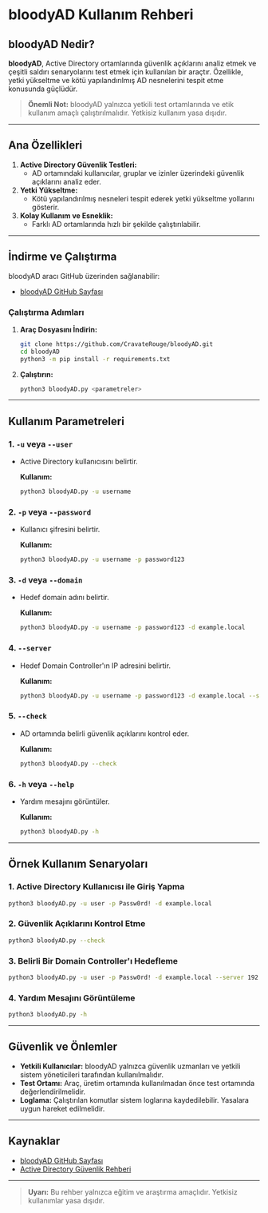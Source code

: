 # bloodyAD Kullanım Rehberi

## bloodyAD Nedir?

**bloodyAD**, Active Directory ortamlarında güvenlik açıklarını analiz etmek ve çeşitli saldırı senaryolarını test etmek için kullanılan bir araçtır. Özellikle, yetki yükseltme ve kötü yapılandırılmış AD nesnelerini tespit etme konusunda güçlüdür.

> **Önemli Not:** bloodyAD yalnızca yetkili test ortamlarında ve etik kullanım amaçlı çalıştırılmalıdır. Yetkisiz kullanım yasa dışıdır.

---

## Ana Özellikleri

1. **Active Directory Güvenlik Testleri:**
   - AD ortamındaki kullanıcılar, gruplar ve izinler üzerindeki güvenlik açıklarını analiz eder.
2. **Yetki Yükseltme:**
   - Kötü yapılandırılmış nesneleri tespit ederek yetki yükseltme yollarını gösterir.
3. **Kolay Kullanım ve Esneklik:**
   - Farklı AD ortamlarında hızlı bir şekilde çalıştırılabilir.

---

## İndirme ve Çalıştırma

bloodyAD aracı GitHub üzerinden sağlanabilir:

- [bloodyAD GitHub Sayfası](https://github.com/CravateRouge/bloodyAD)

### Çalıştırma Adımları

1. **Araç Dosyasını İndirin:**
   ```bash
   git clone https://github.com/CravateRouge/bloodyAD.git
   cd bloodyAD
   python3 -m pip install -r requirements.txt
   ```

2. **Çalıştırın:**
   ```bash
   python3 bloodyAD.py <parametreler>
   ```

---

## Kullanım Parametreleri

### 1. **`-u` veya `--user`**
- Active Directory kullanıcısını belirtir.

  **Kullanım:**
  ```bash
  python3 bloodyAD.py -u username
  ```

### 2. **`-p` veya `--password`**
- Kullanıcı şifresini belirtir.

  **Kullanım:**
  ```bash
  python3 bloodyAD.py -u username -p password123
  ```

### 3. **`-d` veya `--domain`**
- Hedef domain adını belirtir.

  **Kullanım:**
  ```bash
  python3 bloodyAD.py -u username -p password123 -d example.local
  ```

### 4. **`--server`**
- Hedef Domain Controller'ın IP adresini belirtir.

  **Kullanım:**
  ```bash
  python3 bloodyAD.py -u username -p password123 -d example.local --server 192.168.1.10
  ```

### 5. **`--check`**
- AD ortamında belirli güvenlik açıklarını kontrol eder.

  **Kullanım:**
  ```bash
  python3 bloodyAD.py --check
  ```

### 6. **`-h` veya `--help`**
- Yardım mesajını görüntüler.

  **Kullanım:**
  ```bash
  python3 bloodyAD.py -h
  ```

---

## Örnek Kullanım Senaryoları

### 1. Active Directory Kullanıcısı ile Giriş Yapma
```bash
python3 bloodyAD.py -u user -p Passw0rd! -d example.local
```

### 2. Güvenlik Açıklarını Kontrol Etme
```bash
python3 bloodyAD.py --check
```

### 3. Belirli Bir Domain Controller'ı Hedefleme
```bash
python3 bloodyAD.py -u user -p Passw0rd! -d example.local --server 192.168.1.10
```

### 4. Yardım Mesajını Görüntüleme
```bash
python3 bloodyAD.py -h
```

---

## Güvenlik ve Önlemler

- **Yetkili Kullanıcılar:** bloodyAD yalnızca güvenlik uzmanları ve yetkili sistem yöneticileri tarafından kullanılmalıdır.
- **Test Ortamı:** Araç, üretim ortamında kullanılmadan önce test ortamında değerlendirilmelidir.
- **Loglama:** Çalıştırılan komutlar sistem loglarına kaydedilebilir. Yasalara uygun hareket edilmelidir.

---

## Kaynaklar

- [bloodyAD GitHub Sayfası](https://github.com/CravateRouge/bloodyAD)
- [Active Directory Güvenlik Rehberi](https://learn.microsoft.com/en-us/windows-server/identity/active-directory-domain-services)

---

> **Uyarı:** Bu rehber yalnızca eğitim ve araştırma amaçlıdır. Yetkisiz kullanımlar yasa dışıdır.
